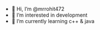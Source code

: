 - 👋 Hi, I’m @mrrohit472
- 👀 I’m interested in development
- 🌱 I’m currently learning c++ & java

<!---
mrrohit472/mrrohit472 is a ✨ special ✨ repository because its `README.md` (this file) appears on your GitHub profile.
You can click the Preview link to take a look at your changes.
--->
